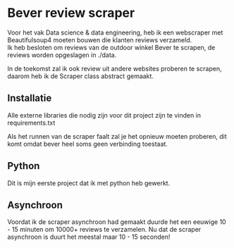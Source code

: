 # Bever review scraper

Voor het vak Data science & data engineering, heb ik een webscraper met Beautifulsoup4 moeten bouwen die klanten reviews verzameld.\
Ik heb besloten om reviews van de outdoor winkel Bever te scrapen, de reviews worden opgeslagen in ./data.

In de toekomst zal ik ook review uit andere websites proberen te scrapen, daarom heb ik de Scraper class abstract gemaakt.

## Installatie

Alle externe libraries die nodig zijn voor dit project zijn te vinden in requirements.txt

Als het runnen van de scraper faalt zal je het opnieuw moeten proberen, dit komt omdat bever heel soms geen verbinding toestaat.

## Python

Dit is mijn eerste project dat ik met python heb gewerkt.

## Asynchroon

Voordat ik de scraper asynchroon had gemaakt duurde het een eeuwige 10 - 15 minuten om 10000+ reviews te verzamelen. Nu dat de scraper asynchroon is duurt het meestal maar 10 - 15 seconden!
